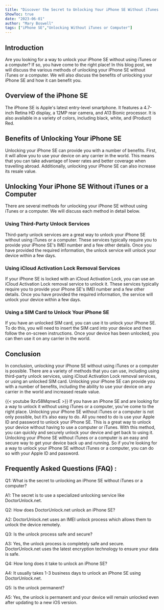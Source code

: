 ```yaml
---
title: "Discover the Secret to Unlocking Your iPhone SE Without iTunes or a Computer!"
ShowToc: true 
date: "2023-06-01"
author: "Mary Boswell" 
tags: ["iPhone SE","Unlocking Without iTunes or Computer"]
---
```

## Introduction
Are you looking for a way to unlock your iPhone SE without using iTunes or a computer? If so, you have come to the right place! In this blog post, we will discuss the various methods of unlocking your iPhone SE without iTunes or a computer. We will also discuss the benefits of unlocking your iPhone SE and how it can benefit you.

## Overview of the iPhone SE
The iPhone SE is Apple's latest entry-level smartphone. It features a 4.7-inch Retina HD display, a 12MP rear camera, and A13 Bionic processor. It is also available in a variety of colors, including black, white, and (Product) Red.

## Benefits of Unlocking Your iPhone SE
Unlocking your iPhone SE can provide you with a number of benefits. First, it will allow you to use your device on any carrier in the world. This means that you can take advantage of lower rates and better coverage when travelling abroad. Additionally, unlocking your iPhone SE can also increase its resale value.

## Unlocking Your iPhone SE Without iTunes or a Computer
There are several methods for unlocking your iPhone SE without using iTunes or a computer. We will discuss each method in detail below.

### Using Third-Party Unlock Services
Third-party unlock services are a great way to unlock your iPhone SE without using iTunes or a computer. These services typically require you to provide your iPhone SE's IMEI number and a few other details. Once you have provided the required information, the unlock service will unlock your device within a few days.

### Using iCloud Activation Lock Removal Services
If your iPhone SE is locked with an iCloud Activation Lock, you can use an iCloud Activation Lock removal service to unlock it. These services typically require you to provide your iPhone SE's IMEI number and a few other details. Once you have provided the required information, the service will unlock your device within a few days.

### Using a SIM Card to Unlock Your iPhone SE
If you have an unlocked SIM card, you can use it to unlock your iPhone SE. To do this, you will need to insert the SIM card into your device and then follow the on-screen instructions. Once your device has been unlocked, you can then use it on any carrier in the world.

## Conclusion
In conclusion, unlocking your iPhone SE without using iTunes or a computer is possible. There are a variety of methods that you can use, including using third-party unlock services, using iCloud Activation Lock removal services, or using an unlocked SIM card. Unlocking your iPhone SE can provide you with a number of benefits, including the ability to use your device on any carrier in the world and increased resale value.

{{< youtube 9zv58MqnwcE >}} 
If you have an iPhone SE and are looking for a way to unlock it without using iTunes or a computer, you’ve come to the right place. Unlocking your iPhone SE without iTunes or a computer is not only possible, but it’s also easy to do. All you need to do is use your Apple ID and password to unlock your iPhone SE. This is a great way to unlock your device without having to use a computer or iTunes. With this method, you can quickly and securely unlock your device and get back to using it. Unlocking your iPhone SE without iTunes or a computer is an easy and secure way to get your device back up and running. So if you’re looking for a way to unlock your iPhone SE without iTunes or a computer, you can do so with your Apple ID and password.

## Frequently Asked Questions (FAQ) :
Q1: What is the secret to unlocking an iPhone SE without iTunes or a computer?

A1: The secret is to use a specialized unlocking service like DoctorUnlock.net.

Q2: How does DoctorUnlock.net unlock an iPhone SE?

A2: DoctorUnlock.net uses an IMEI unlock process which allows them to unlock the device remotely.

Q3: Is the unlock process safe and secure?

A3: Yes, the unlock process is completely safe and secure. DoctorUnlock.net uses the latest encryption technology to ensure your data is safe.

Q4: How long does it take to unlock an iPhone SE?

A4: It usually takes 1-3 business days to unlock an iPhone SE using DoctorUnlock.net.

Q5: Is the unlock permanent?

A5: Yes, the unlock is permanent and your device will remain unlocked even after updating to a new iOS version.


